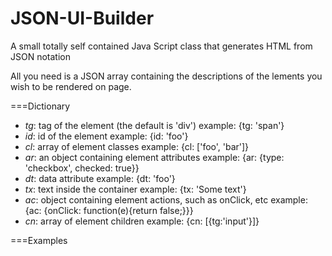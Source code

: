 JSON-UI-Builder
===============

A small totally self contained Java Script class that generates HTML from JSON notation

All you need is a JSON array containing the descriptions of the lements you wish to be rendered on page.

===Dictionary
- *tg*: tag of the element (the default is 'div')
  example: {tg: 'span'}
- *id*: id of the element
  example: {id: 'foo'}
- *cl*: array of element classes
  example: {cl: ['foo', 'bar']}
- *ar*: an object containing element attributes
  example: {ar: {type: 'checkbox', checked: true}}
- *dt*: data attribute
  example: {dt: 'foo'}
- *tx*: text inside the container
  example: {tx: 'Some text'}
- *ac*: object containing element actions, such as onClick, etc
  example: {ac: {onClick: function(e){return false;}}}
- *cn*: array of element children
  example: {cn: [{tg:'input'}]}

===Examples

